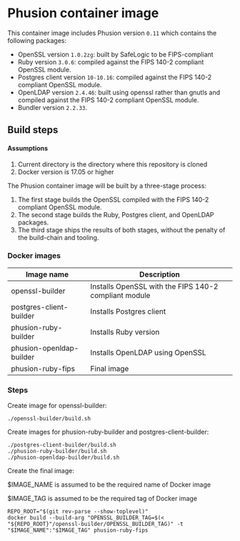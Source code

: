 # Phusion container image
This container image includes Phusion version `0.11` which contains the following packages:

* OpenSSL version `1.0.2zg`: built by SafeLogic to be FIPS-compliant
* Ruby version `3.0.6`: compiled against the FIPS 140-2 compliant OpenSSL module.
* Postgres client version `10-10.16`: compiled against the FIPS 140-2 compliant OpenSSL module.
* OpenLDAP version `2.4.46`: built using openssl rather than gnutls and compiled against the FIPS 140-2 compliant OpenSSL module.
* Bundler version `2.2.33`.
 

## Build steps
#### Assumptions

1. Current directory is the directory where this repository is cloned
1. Docker version is 17.05 or higher


The Phusion container image will be built by a three-stage process: 

1. The first stage builds the OpenSSL compiled with the FIPS 140-2 compliant OpenSSL module.
1. The second stage builds the Ruby, Postgres client, and OpenLDAP packages.
1. The third stage ships the results of both stages, without the penalty of the build-chain and tooling.

### Docker images    
| Image name  | Description |
|---|---|
| openssl-builder | Installs OpenSSL with the FIPS 140-2 compliant module|
| postgres-client-builder | Installs Postgres client |
| phusion-ruby-builder | Installs Ruby version |
| phusion-openldap-builder | Installs OpenLDAP using OpenSSL |
| phusion-ruby-fips | Final image |


### Steps

Create image for openssl-builder:
```
./openssl-builder/build.sh
```
Create images for phusion-ruby-builder and postgres-client-builder:
```
./postgres-client-builder/build.sh
./phusion-ruby-builder/build.sh
./phusion-openldap-builder/build.sh
```
Create the final image:

$IMAGE_NAME is assumed to be the required name of Docker image

$IMAGE_TAG is assumed to be the required tag of Docker image
```
REPO_ROOT="$(git rev-parse --show-toplevel)"
docker build --build-arg "OPENSSL_BUILDER_TAG=$(< "${REPO_ROOT}"/openssl-builder/OPENSSL_BUILDER_TAG)" -t "$IMAGE_NAME":"$IMAGE_TAG" phusion-ruby-fips
```
